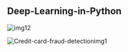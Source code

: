 ## Deep-Learning-in-Python

![img12](https://user-images.githubusercontent.com/84294406/151674828-25d168b2-1f18-4a52-8754-5693b43ea765.png)


![Credit-card-fraud-detectionimg1](https://user-images.githubusercontent.com/84294406/173673629-bb283e1e-da9a-4fb1-83d4-fd27415d1ab8.png)
